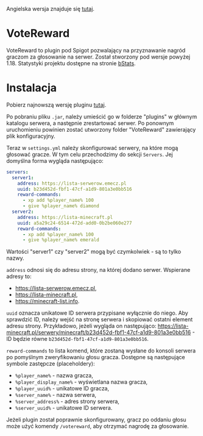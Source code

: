 Angielska wersja znajduje się [tutaj](README.md).

# VoteReward

VoteReward to plugin pod Spigot pozwalający na przyznawanie nagród graczom za głosowanie na serwer. Został stworzony pod
wersje powyżej 1.18. Statystyki projektu dostępne na
stronie [bStats](https://bstats.org/plugin/bukkit/VoteReward/20120).

# Instalacja

Pobierz najnowszą wersję pluginu [tutaj](https://github.com/dudekm/VoteReward/releases/latest).

Po pobraniu pliku `.jar`, należy umieścić go w folderze "plugins" w głównym katalogu serwera, a następnie zrestartować
serwer. Po ponownym uruchomieniu powinien zostać utworzony folder "VoteReward" zawierający plik konfiguracyjny.

Teraz w `settings.yml` należy skonfigurować serwery, na które mogą głosować gracze. W tym celu przechodzimy do
sekcji `Servers`. Jej domyślna forma wygląda następująco:

```yaml
servers:
  server1:
    address: https://lista-serwerow.emecz.pl
    uuid: b23d452d-fbf1-47cf-a1d9-801a3e0bb516
    reward-commands:
      - xp add %player_name% 100
      - give %player_name% diamond
  server2:
    address: https://lista-minecraft.pl
    uuid: a5a29c24-6514-472d-add0-0b2be060e277
    reward-commands:
      - xp add %player_name% 100
      - give %player_name% emerald
```

Wartości "server1" czy "server2" mogą być czymkolwiek - są to tylko nazwy.

`address` odnosi się do adresu strony, na której dodano serwer. Wspierane adresy to:

- https://lista-serwerow.emecz.pl,
- https://lista-minecraft.pl,
- https://minecraft-list.info.

`uuid` oznacza unikatowe ID serwera przypisane wyłącznie do niego. Aby sprawdzić ID, należy wejść na stronę serwera i
skopiować ostatni element adresu strony. Przykładowo, jeżeli wygląda on
następująco: https://lista-minecraft.pl/serwery/minecraft/b23d452d-fbf1-47cf-a1d9-801a3e0bb516 - ID będzie
równe `b23d452d-fbf1-47cf-a1d9-801a3e0bb516`.

`reward-commands` to lista komend, które zostaną wysłane do konsoli serwera po pomyślnym zweryfikowaniu głosu gracza.
Dostępne są następujące symbole zastępcze (placeholdery):

- `%player_name%` - nazwa gracza,
- `%player_display_name%` - wyświetlana nazwa gracza,
- `%player_uuid%` - unikatowe ID gracza,
- `%server_name%` - nazwa serwera,
- `%server_address%` - adres strony serwera,
- `%server_uuid%` - unikatowe ID serwera.

Jeżeli plugin został poprawnie skonfigurowany, gracz po oddaniu głosu może użyć komendy `/votereward`, aby otrzymać
nagrodę za głosowanie.